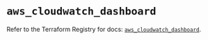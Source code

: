 # `aws_cloudwatch_dashboard`

Refer to the Terraform Registry for docs: [`aws_cloudwatch_dashboard`](https://registry.terraform.io/providers/hashicorp/aws/5.86.0/docs/resources/cloudwatch_dashboard).
